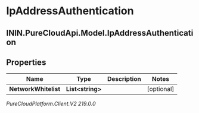 # IpAddressAuthentication

## ININ.PureCloudApi.Model.IpAddressAuthentication

## Properties

|Name | Type | Description | Notes|
|------------ | ------------- | ------------- | -------------|
| **NetworkWhitelist** | **List&lt;string&gt;** |  | [optional] |



_PureCloudPlatform.Client.V2 219.0.0_
